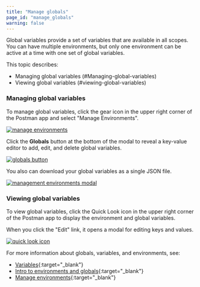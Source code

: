 ```yaml
---
title: "Manage globals"
page_id: "manage_globals"
warning: false
---
```


Global variables provide a set of variables that are available in all scopes. You can have multiple environments, but only one environment can be active at a time with one set of global variables. 

This topic describes:
* Managing global variables (#Managing-global-variables)
* Viewing global variables (#viewing-global-variables)


### Managing global variables

To manage global variables, click the gear icon in the upper right corner of the Postman app and select "Manage Environments". 

[![manage environments](https://s3.amazonaws.com/postman-static-getpostman-com/postman-docs/manage-environments4.png)](https://s3.amazonaws.com/postman-static-getpostman-com/postman-docs/manage-environments4.png)

Click the **Globals** button at the bottom of the modal to reveal a key-value editor to add, edit, and delete global variables. 

[![globals button](https://s3.amazonaws.com/postman-static-getpostman-com/postman-docs/globals-button3.png)](https://s3.amazonaws.com/postman-static-getpostman-com/postman-docs/globals-button3.png)

You also can download your global variables as a single JSON file.

[![management environments modal](https://s3.amazonaws.com/postman-static-getpostman-com/postman-docs/WS-manage-globals-1.png)](https://s3.amazonaws.com/postman-static-getpostman-com/postman-docs/WS-manage-globals-1.png)

### Viewing global variables

To view global variables, click the Quick Look icon in the upper right corner of the Postman app to display the environment and global variables. 

When you click the "Edit" link, it opens a modal for editing keys and values.

[![quick look icon](https://s3.amazonaws.com/postman-static-getpostman-com/postman-docs/WS-environ_quick-look-globals.png)](https://s3.amazonaws.com/postman-static-getpostman-com/postman-docs/WS-environ_quick-look-globals.png)


For more information about globals, variables, and environments, see:

* [Variables](/docs/v6/postman/environments_and_globals/variables){:target="_blank"}
* [Intro to environments and globals](/docs/v6/postman/environments_and_globals/intro_to_environments_and_globals){:target="_blank"}
* [Manage environments](/docs/v6/postman/environments_and_globals/manage_environments){:target="_blank"}
